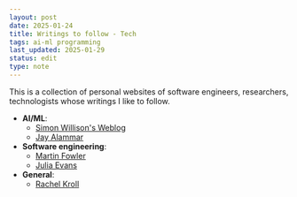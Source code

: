 ```yaml
---
layout: post
date: 2025-01-24
title: Writings to follow - Tech
tags: ai-ml programming
last_updated: 2025-01-29
status: edit
type: note
---
```


This is a collection of personal websites of software engineers, researchers, technologists whose writings I like to follow.

* **AI/ML**:
  * [Simon Willison's Weblog](https://simonwillison.net/)
  * [Jay Alammar](https://jalammar.github.io/)
* **Software engineering**:
  * [Martin Fowler](https://martinfowler.com/bliki/)
  * [Julia Evans](https://jvns.ca/)
* **General**:
  * [Rachel Kroll](https://rachelbythebay.com/)